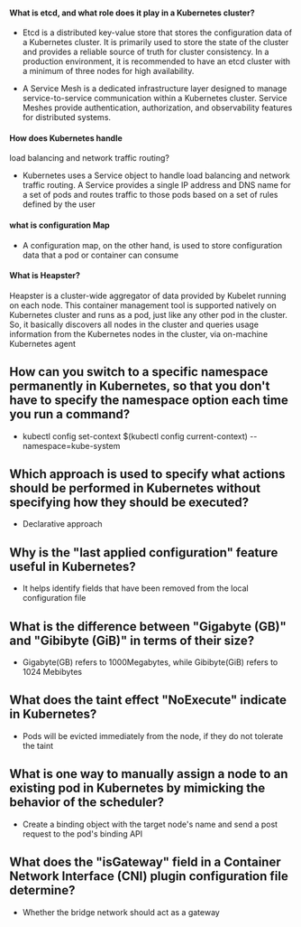 #### What is etcd, and what role does it play in a Kubernetes cluster?
* Etcd is a distributed key-value store that stores the configuration data of a Kubernetes cluster.
It is primarily used to store the state of the cluster and provides a reliable source of truth for cluster consistency. In a production environment, it is recommended to have an etcd cluster with a minimum of three nodes for high availability.

* A Service Mesh is a dedicated infrastructure
layer designed to manage service-to-service
communication within a Kubernetes cluster.
Service Meshes provide authentication,
authorization, and observability features for
distributed systems.

#### How does Kubernetes handle
load balancing and network
traffic routing?

* Kubernetes uses a Service object to handle load
balancing and network traffic routing. A Service
provides a single IP address and DNS name for
a set of pods and routes traffic to those pods
based on a set of rules defined by the user

#### what is configuration Map
* A configuration map, on the other hand, is
used to store configuration data that a pod or
container can consume

#### What is Heapster?
Heapster is a cluster-wide aggregator of data provided by Kubelet running on
each node. This container management tool is supported natively on
Kubernetes cluster and runs as a pod, just like any other pod in the cluster. So,
it basically discovers all nodes in the cluster and queries usage information
from the Kubernetes nodes in the cluster, via on-machine Kubernetes agent

## How can you switch to a specific namespace permanently in Kubernetes, so that you don't have to specify the namespace option each time you run a command?
* kubectl config set-context $(kubectl config current-context) --namespace=kube-system 
## Which approach is used to specify what actions should be performed in Kubernetes without specifying how they should be executed?
* Declarative approach
## Why is the "last applied configuration" feature useful in Kubernetes?
* It helps identify fields that have been removed from the local configuration file
## What is the difference between "Gigabyte (GB)" and "Gibibyte (GiB)" in terms of their size?
* Gigabyte(GB) refers to 1000Megabytes, while Gibibyte(GiB) refers to 1024 Mebibytes 
## What does the taint effect "NoExecute" indicate in Kubernetes?
* Pods will be evicted immediately from the node, if they do not tolerate the taint
## What is one way to manually assign a node to an existing pod in Kubernetes by mimicking the behavior of the scheduler?
* Create a binding object with the target node's name and send a post request to the pod's binding API
## What does the "isGateway" field in a Container Network Interface (CNI) plugin configuration file determine?
* Whether the bridge network should act as a gateway
